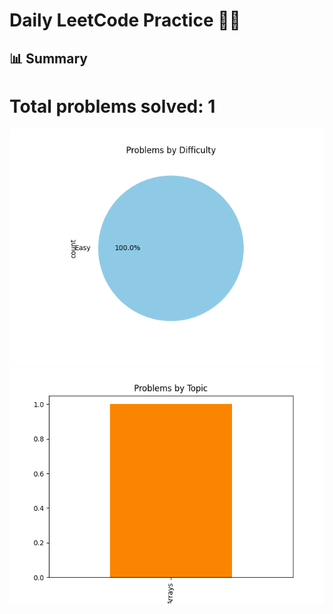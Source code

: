 # Daily LeetCode Practice 🧑‍💻

## 📊 Summary
# Total problems solved: 1

  ![Difficulty Pie](charts/difficulty_pie.png)
  ![Topics Bar](charts/topics_bar.png)

